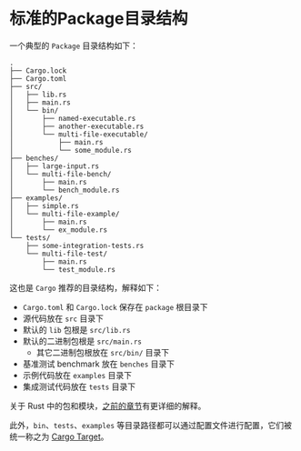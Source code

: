 # 标准的Package目录结构
一个典型的 `Package` 目录结构如下：
```shell
.
├── Cargo.lock
├── Cargo.toml
├── src/
│   ├── lib.rs
│   ├── main.rs
│   └── bin/
│       ├── named-executable.rs
│       ├── another-executable.rs
│       └── multi-file-executable/
│           ├── main.rs
│           └── some_module.rs
├── benches/
│   ├── large-input.rs
│   └── multi-file-bench/
│       ├── main.rs
│       └── bench_module.rs
├── examples/
│   ├── simple.rs
│   └── multi-file-example/
│       ├── main.rs
│       └── ex_module.rs
└── tests/
    ├── some-integration-tests.rs
    └── multi-file-test/
        ├── main.rs
        └── test_module.rs
```

这也是 `Cargo` 推荐的目录结构，解释如下：

- `Cargo.toml` 和 `Cargo.lock` 保存在 `package` 根目录下
- 源代码放在 `src` 目录下
- 默认的 `lib` 包根是 `src/lib.rs`
- 默认的二进制包根是 `src/main.rs` 
  - 其它二进制包根放在 `src/bin/` 目录下
- 基准测试 benchmark 放在 `benches` 目录下
- 示例代码放在 `examples` 目录下
- 集成测试代码放在 `tests` 目录下


关于 Rust 中的包和模块，[之前的章节](https://course.rs/basic/crate-module/intro.html)有更详细的解释。

此外，`bin`、`tests`、`examples` 等目录路径都可以通过配置文件进行配置，它们被统一称之为 [Cargo Target](https://course.rs/cargo/reference/cargo-target.html)。